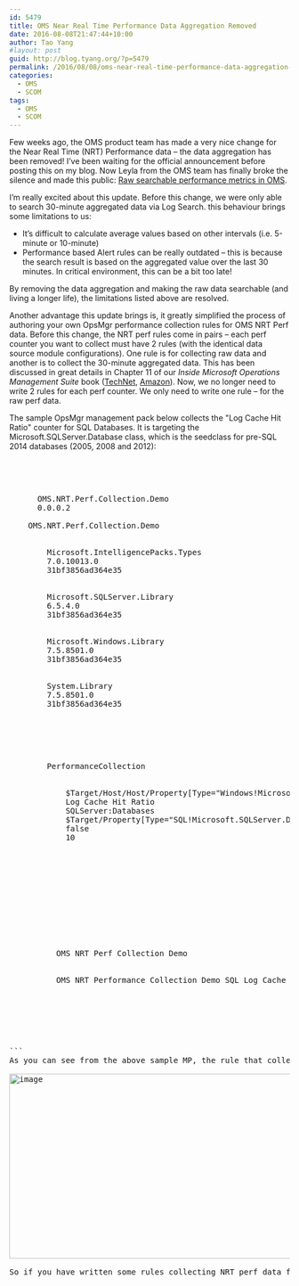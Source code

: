 ```yaml
---
id: 5479
title: OMS Near Real Time Performance Data Aggregation Removed
date: 2016-08-08T21:47:44+10:00
author: Tao Yang
#layout: post
guid: http://blog.tyang.org/?p=5479
permalink: /2016/08/08/oms-near-real-time-performance-data-aggregation-removed/
categories:
  - OMS
  - SCOM
tags:
  - OMS
  - SCOM
---
```

Few weeks ago, the OMS product team has made a very nice change for the Near Real Time (NRT) Performance data – the data aggregation has been removed! I’ve been waiting for the official announcement before posting this on my blog. Now Leyla from the OMS team has finally broke the silence and made this public: <a href="https://blogs.technet.microsoft.com/msoms/2016/08/05/raw-searchable-performance-metrics-in-oms/">Raw searchable performance metrics in OMS</a>.

I’m really excited about this update. Before this change, we were only able to search 30-minute aggregated data via Log Search. this behaviour brings some limitations to us:
<ul>
 	<li>It’s difficult to calculate average values based on other intervals (i.e. 5-minute or 10-minute)</li>
 	<li>Performance based Alert rules can be really outdated – this is because the search result is based on the aggregated value over the last 30 minutes. In critical environment, this can be a bit too late!</li>
</ul>
By removing the data aggregation and making the raw data searchable (and living a longer life), the limitations listed above are resolved.

Another advantage this update brings is, it greatly simplified the process of authoring your own OpsMgr performance collection rules for OMS NRT Perf data. Before this change, the NRT perf rules come in pairs – each perf counter you want to collect must have 2 rules (with the identical data source module configurations). One rule is for collecting raw data and another is to collect the 30-minute aggregated data. This has been discussed in great details in Chapter 11 of our <em>Inside Microsoft Operations Management Suite</em> book (<a href="https://gallery.technet.microsoft.com/Inside-the-Operations-2928e342">TechNet</a>, <a href="https://www.amazon.com/Inside-Microsoft-Operations-Management-Hands--ebook/dp/B01CH1L9X6">Amazon</a>). Now, we no longer need to write 2 rules for each perf counter. We only need to write one rule – for the raw perf data.

The sample OpsMgr management pack below collects the "Log Cache Hit Ratio" counter for SQL Databases. It is targeting the Microsoft.SQLServer.Database class, which is the seedclass for pre-SQL 2014 databases (2005, 2008 and 2012):
<pre class="" language="XML">
<?xml version="1.0" encoding="utf-8"?>
<ManagementPack SchemaVersion="2.0" ContentReadable="true" xmlns:xsd="http://www.w3.org/2001/XMLSchema">
  <Manifest>
    <Identity>
      <ID>OMS.NRT.Perf.Collection.Demo</ID>
      <Version>0.0.0.2</Version>
    </Identity>
    <Name>OMS.NRT.Perf.Collection.Demo</Name>
    <References>
      <Reference Alias="IPTypes">
        <ID>Microsoft.IntelligencePacks.Types</ID>
        <Version>7.0.10013.0</Version>
        <PublicKeyToken>31bf3856ad364e35</PublicKeyToken>
      </Reference>
      <Reference Alias="SQL">
        <ID>Microsoft.SQLServer.Library</ID>
        <Version>6.5.4.0</Version>
        <PublicKeyToken>31bf3856ad364e35</PublicKeyToken>
      </Reference>
      <Reference Alias="Windows">
        <ID>Microsoft.Windows.Library</ID>
        <Version>7.5.8501.0</Version>
        <PublicKeyToken>31bf3856ad364e35</PublicKeyToken>
      </Reference>
      <Reference Alias="System">
        <ID>System.Library</ID>
        <Version>7.5.8501.0</Version>
        <PublicKeyToken>31bf3856ad364e35</PublicKeyToken>
      </Reference>
    </References>
  </Manifest>
  <Monitoring>
    <Rules>
      <Rule ID="OMS.NRT.Perf.Collection.Demo.SQL.Log.Cache.Hit.Ratio.Perf.Rule" Target="SQL!Microsoft.SQLServer.Database" Enabled="true" Remotable="false" ConfirmDelivery="false" Priority="Normal" DiscardLevel="100">
        <Category>PerformanceCollection</Category>
        <DataSources>
          <DataSource ID="DS" TypeID="IPTypes!Microsoft.IntelligencePacks.Performance.DataProvider">
            <ComputerName>$Target/Host/Host/Property[Type="Windows!Microsoft.Windows.Computer"]/NetworkName$</ComputerName>
            <CounterName>Log Cache Hit Ratio</CounterName>
            <ObjectName>SQLServer:Databases</ObjectName>
            <InstanceName>$Target/Property[Type="SQL!Microsoft.SQLServer.Database"]/DatabaseName$</InstanceName>
            <AllInstances>false</AllInstances>
            <IntervalSeconds>10</IntervalSeconds>
          </DataSource>
        </DataSources>
        <WriteActions>
          <WriteAction ID="WA" TypeID="IPTypes!Microsoft.SystemCenter.CollectCloudPerformanceData_PerfIP" />
        </WriteActions>
      </Rule>
    </Rules>
  </Monitoring>
  <LanguagePacks>
    <LanguagePack ID="ENU" IsDefault="true">
      <DisplayStrings>
        <DisplayString ElementID="OMS.NRT.Perf.Collection.Demo">
          <Name>OMS NRT Perf Collection Demo</Name>
        </DisplayString>
        <DisplayString ElementID="OMS.NRT.Perf.Collection.Demo.SQL.Log.Cache.Hit.Ratio.Perf.Rule">
          <Name>OMS NRT Performance Collection Demo SQL Log Cache Hit Ratio Perf Rule</Name>
        </DisplayString>
      </DisplayStrings>
      <KnowledgeArticles></KnowledgeArticles>
    </LanguagePack>
  </LanguagePacks>
</ManagementPack>

```
As you can see from the above sample MP, the rule that collects aggregated data is no longer required.

<a href="http://blog.tyang.org/wp-content/uploads/2016/08/image-6.png"><img style="padding-top: 0px; padding-left: 0px; padding-right: 0px; border: 0px;" title="image" src="http://blog.tyang.org/wp-content/uploads/2016/08/image_thumb-6.png" alt="image" width="658" height="332" border="0" /></a>

So if you have written some rules collecting NRT perf data for OMS in the past, you may want to revisit what you’ve done in the past and remove the aggreated data collection rules.